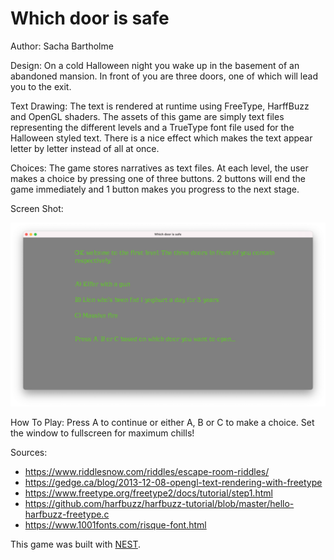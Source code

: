 # Which door is safe

Author: Sacha Bartholme

Design:
On a cold Halloween night you wake up in the basement of an abandoned mansion. 
In front of you are three doors, one of which will lead you to the exit.

Text Drawing: 
The text is rendered at runtime using FreeType, HarffBuzz and OpenGL shaders.
The assets of this game are simply text files representing the different levels
and a TrueType font file used for the Halloween styled text. There is a nice
effect which makes the text appear letter by letter instead of all at once.

Choices: 
The game stores narratives as text files. At each level, the user makes a choice
by pressing one of three buttons. 2 buttons will end the game immediately and
1 button makes you progress to the next stage.

Screen Shot:

![Screen Shot](screenshot.png)

How To Play:
Press A to continue or either A, B or C to make a choice.
Set the window to fullscreen for maximum chills!

Sources: 
- https://www.riddlesnow.com/riddles/escape-room-riddles/
- https://gedge.ca/blog/2013-12-08-opengl-text-rendering-with-freetype
- https://www.freetype.org/freetype2/docs/tutorial/step1.html
- https://github.com/harfbuzz/harfbuzz-tutorial/blob/master/hello-harfbuzz-freetype.c
- https://www.1001fonts.com/risque-font.html

This game was built with [NEST](NEST.md).

